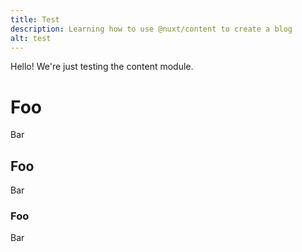 ```yaml
---
title: Test
description: Learning how to use @nuxt/content to create a blog
alt: test
---
```


Hello! We're just testing the content module.

# Foo

Bar

## Foo

Bar

### Foo

Bar
